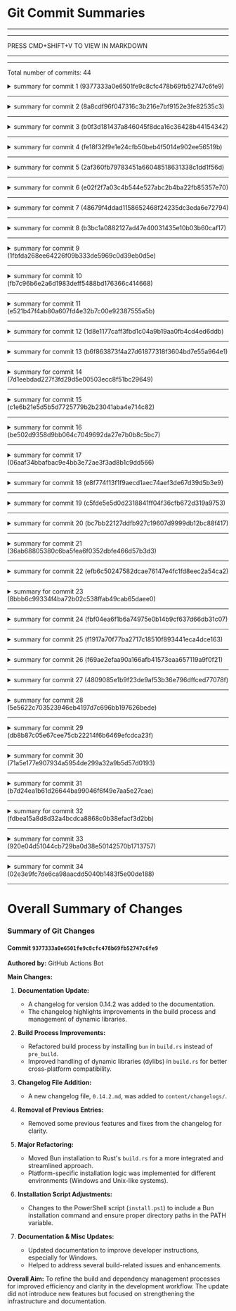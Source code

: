# Git Commit Summaries

-----------------------------------------------------------------------
-----------------------------------------------------------------------
 
PRESS CMD+SHIFT+V TO VIEW IN MARKDOWN
 
_______________________________________________________________________
-----------------------------------------------------------------------
Total number of commits: 44

<details>
<summary>summary for commit 1 (9377333a0e6501fe9c8cfc478b69fb52747c6fe9)</summary>

The commit `9377333a0e6501fe9c8cfc478b69fb52747c6fe9` authored by the GitHub Actions Bot updates documentation by adding a changelog for version 0.14.2. The changes include:

1. **Improvements**: 
   - The build process has been refactored to improve dependency handling by installing `bun` in `build.rs`, instead of `pre_build`, aiding in an improved build process. This addresses issues #772 and #779.
   - Management of dynamic libraries (dylibs) has been improved by implementing build management in `build.rs`, related to issue #784.

2. The changelog update removes previous features, fixes, and other improvements for version history clarity and consistency. Among these were new features like a customizable data directory and enhanced build instructions for Linux.

3. A new changelog file, `0.14.2.md`, has been added under `content/changelogs/`, highlighting the improvements and providing a link to the full changelog comparison ([fe18f..8a8cd]). 

The overall aim is a better build and dependency management process without introducing new features or fixes in this particular update.
</details>

------------------------------------------------------------------------

<details>
<summary>summary for commit 2 (8a8cdf96f047316c3b216e7bf9152e3fe82535c3)</summary>

This commit refactors the installation process of the Bun Javascript runtime within a project. The main changes include:

1. **Bun Installation Moved to `build.rs`:** 
   - Previously, Bun was being installed via a script (`pre_build.js`), but this responsibility has been shifted to the Rust build script (`build.rs`).
   - The installation logic now checks if Bun is installed using a function (`is_bun_installed`) and installs it if not already present.

2. **Platform-Specific Installation Logic:**
   - For Windows, Bun is installed using npm, while for other Unix-like systems, it's installed using a shell script from the Bun website.
   
3. **Onnxruntime Installation Refactored:**
   - The onnxruntime installation logic is moved to a separate method (`install_onnxruntime`) for cleaner organization, particularly in handling Windows builds.
   
4. **Installation Script Adjustments:**
   - The PowerShell installation script (`install.ps1`) now includes a Bun installation command using a shell invocation to ensure Bun is installed.

5. **Documentation Updates:**
   - Documentation was updated to provide instructions for Windows developers, likely reflecting the new build procedures.

6. **Miscellaneous Fixes:**
   - Several build-related fixes for Windows (addressing issues with PowerShell) and a change to the audio stale threshold.

These changes aim to streamline the Bun installation process during the build phase, improve cross-platform compatibility, and enhance maintainability by separating concerns within the build configuration.
</details>

------------------------------------------------------------------------

<details>
<summary>summary for commit 3 (b0f3d181437a846045f8dca16c36428b44154342)</summary>

The git changes involve refactoring the way dynamic libraries (dylibs) are handled for a macOS build in a Tauri application. Previously, the process was managed within `pre_build.js` using JavaScript, where the script copied binaries and adjusted dylib paths based on architecture (arm64 and x86_64).

The updated approach consolidates these tasks into a `build.rs` file, leveraging Rust to manage these operations. The new method uses Rust's build script capabilities to copy executables and modify dylib paths directly during the build process. 

Key changes include:
- Removal of the JavaScript logic in `pre_build.js` for setting up binaries and modifying dylib paths.
- Addition of `build.rs` that uses Rust to perform equivalent actions by checking the target architecture and system (macOS) to copy the appropriate binary and update its dylib dependencies using the `install_name_tool`.

This refactor likely aims for better integration with Rust's build system, increased maintainability, and a more streamlined build process.
</details>

------------------------------------------------------------------------

<details>
<summary>summary for commit 4 (fe18f32f9e1e24cfb50beb4f5014e902ee56519b)</summary>

This Git commit addresses a bug fix referenced as #773. The modifications involve the following changes:

1. **File: `log-file-button.tsx`**
   - Enhanced the `getLogFilePath` function to properly handle file path creation for macOS and Linux by using forward slashes (`/`) and appending the current date to the log file name. Previously, the function primarily used the Windows-style backslashes (`\\`).

2. **File: `use-settings.tsx`**
   - Improved the conditional logic in the `getDataDir` function by ensuring that the `settings.dataDir` is not "default", empty, or undefined before returning it. This helps in making the application's settings directory handling more robust.

3. **File: `Cargo.lock`**
   - The version for the `screenpipe-app` package in the lock file is updated from `0.12.9` to `0.14.2`.

4. **File: `Cargo.toml`**
   - The version for the `screenpipe-app` in the manifest file is incremented from `0.14.1` to `0.14.2`.
</details>

------------------------------------------------------------------------

<details>
<summary>summary for commit 5 (2af360fb79783451a66048518631338c1dd1f56d)</summary>

The commit made by Louis Beaumont changes the audio stale threshold in the `screenpipe-server` project. Specifically:

1. **Code Adjustment:**
   - The threshold for determining whether audio data is stale was updated from 60 seconds to 3600 seconds (1 hour) in the `server.rs` file, within the `health_check` function.

2. **Search Command Modifications:**
   - Several `curl` commands in comments were updated to include a `q=test` query parameter, enhancing search functionality to include keyword searching.
   - A specific `curl` command using a fixed timestamp for search was modified to dynamically calculate times using `date` commands, enhancing flexibility by searching between 2 hours ago and 1 hour ago.

These changes collectively adjust server behavior concerning audio data's freshness and improve the sample search queries in the code documentation or comments.
</details>

------------------------------------------------------------------------

<details>
<summary>summary for commit 6 (e02f2f7a03c4b544e527abc2b4ba22fb85357e70)</summary>

The commit by Louis Beaumont on November 26, 2024, introduces comprehensive instructions for setting up a development environment for the project on Windows. The changes involve additions to the `CONTRIBUTING.md` file, detailing the following steps:

1. **Core Build Tools**: Instructions for installing essential development tools such as Visual Studio Build Tools, Rust, LLVM, and others using `winget` commands, along with obtaining `pkg-config`.

2. **Vcpkg Package Manager**: Steps to clone and configure Microsoft's `vcpkg` package manager, including the integration and installation of required libraries like FFmpeg.

3. **Environment Variables**: Details on setting necessary environment variables such as `PKG_CONFIG_PATH`, `VCPKG_ROOT`, and `LIBCLANG_PATH` within Windows system settings.

4. **VSCode Settings**: Configuration suggestions for a `.vscode/settings.json` file to enhance the development experience with Rust Analyzer.

5. **Building the Project**: Instructions for cloning the project repository and building both the CLI and desktop application parts of the project using `cargo` and `bun`.

Additional notes advise running PowerShell as an administrator, restarting the computer post-installation, and ensuring environment variables are set correctly. Troubleshooting tips for potential issues such as path-related errors and signing problems are also included.
</details>

------------------------------------------------------------------------

<details>
<summary>summary for commit 7 (48679f4ddad1158652468f24235dc3eda6e72794)</summary>

The commit with ID `48679f4ddad1158652468f24235dc3eda6e72794` by Louis Beaumont updates the documentation in the `getting-started.mdx` file. The changes include:

1. Adjusting the code block for installing and running `screenpipe` using Homebrew by modifying the tab formatting and adding a `copy` label after `bash`.
   
2. Updating the instructions for opening the timeline UI. The previous single set of `bash` commands is replaced with a new set of tabbed instructions that cover macOS, Linux, and Windows separately:
   - For macOS, it uses `open` to launch the file.
   - For Linux, it uses `xdg-open`.
   - For Windows, it uses the `powershell` command `start`.

These changes enhance the documentation by providing platform-specific instructions for better user guidance.
</details>

------------------------------------------------------------------------

<details>
<summary>summary for commit 8 (b3bc1a0882127ad47e40031435e10b03b60caf17)</summary>

The commit by Louis Beaumont updates the documentation in the `getting-started.mdx` file. Specifically, it adds an instruction to run `screenpipe.exe` in a new terminal after the initial setup command, enhancing guidance for users on how to proceed after installing using the provided PowerShell script.
</details>

------------------------------------------------------------------------

<details>
<summary>summary for commit 9 (1fbfda268ee64226f09b333de5969c0d39eb0d5e)</summary>

This commit makes changes to a PowerShell script called `install.ps1`. The following modifications have been made:

1. **PATH Update Fix**:
   - The script originally checked if `$installDir` was in the system's PATH and added it if it wasn't. This has been changed to check for `$installDir\bin` instead. It also adjusts the PATH by adding `\bin` to the directory being appended to ensure the executable path is correctly set.

2. **Installation Verification**:
   - A new section has been added to verify the installation. It constructs the full path to `screenpipe.exe` within the `bin` directory and checks if the file exists. If the executable is missing, the script throws an error indicating the file was not found after the installation.

These changes improve the reliability of the installation process by ensuring the correct directory is added to the PATH and by validating that the `screenpipe.exe` file is properly installed.
</details>

------------------------------------------------------------------------

<details>
<summary>summary for commit 10 (fb7c96b6e2a6d1983deff5488bd176366c414668)</summary>

The commit contains several changes to the `install.ps1` PowerShell script:

1. **Administrator Check Removal**: The code that checks if the script is run as an administrator has been removed.

2. **Version Fetching Update**: The method to fetch the latest version of the `screenpipe` has been updated. Instead of directly accessing the latest release, the script now retrieves all releases, filters out prerelease versions, and selects the first available stable release.

3. **Asset Selection**: The script now specifically searches for a Windows-compatible asset in the release (`*-x86_64-pc-windows-msvc.zip`), and throws an error if no suitable asset is found.

4. **Dynamic URL Assignment**: The download URL for the installation file is now determined from the selected asset's `browser_download_url`.

5. **Improved Output Messages**: Console messages have been updated to include more detailed download information and now use color for clarity. Successful installation messages are shown in green, and errors in red. 

6. **Error Handling**: If an error occurs during installation, the script now exits with a status of 1.

These changes improve the script's reliability in fetching and installing the correct release, as well as provide clearer user feedback.
</details>

------------------------------------------------------------------------

<details>
<summary>summary for commit 11 (e521b47f4ab80a607fd4e32b7c00e92387555a5b)</summary>

The git changes involve a single commit by Louis Beaumont, which fixes an issue related to the Windows build of the project. The specific change made in the codebase is an update to the `Cargo.toml` file for the `screenpipe-app` package, where the version number has been incremented from "0.14.0" to "0.14.1". This likely reflects a minor fix or update that addresses the Windows build without introducing new features.
</details>

------------------------------------------------------------------------

<details>
<summary>summary for commit 12 (1d8e1177caff3fbd1c04a9b19aa0fb4cd4ed6ddb)</summary>

The commit identified by `1d8e1177caff3fbd1c04a9b19aa0fb4cd4ed6ddb` by author Louis Beaumont, dated November 26, 2024, includes a fix related to building on Windows. Specifically, the commit updates the version of the `screenpipe-app` project from "0.13.9" to "0.14.0" in the `Cargo.toml` file located in the `screenpipe-app-tauri/src-tauri` directory.
</details>

------------------------------------------------------------------------

<details>
<summary>summary for commit 13 (b6f863873f4a27d61877318f3604bd7e55a964e1)</summary>

The git commit `b6f863873f4a27d61877318f3604bd7e55a964e1` introduces changes to the GitHub Actions workflow file `release-app.yml`. In this commit, the author, Neptune, added a new step in the workflow to install Python using the `actions/setup-python@v5` GitHub Action. This step is specifically conditioned to run only when the `matrix.tauri-args` is set to `'--target x86_64-pc-windows-msvc'`. The Python version specified for installation is `3.13`. This change helps in setting up the environment needed for MKL (Math Kernel Library) setup, which is part of the larger job configurations in the workflow.
</details>

------------------------------------------------------------------------

<details>
<summary>summary for commit 14 (7d1eebdad227f3fd29d5e00503ecc8f51bc29649)</summary>

The recent Git commit, authored by Louis Beaumont, primarily aims to address issue #297. The changes made in this commit are as follows:

1. **Version Update**:
   - The version number of the "screenpipe-app" package was incremented from "0.13.8" to "0.13.9" in the `Cargo.toml` file located in the `screenpipe-app-tauri/src-tauri` directory.

2. **Dependency Update**:
   - In the `screenpipe-audio/Cargo.toml` file, the dependency for the `cpal` crate, which is used for cross-platform audio capture, has been updated. The previous dependency configuration was a commented-out version and a temporary hack pointing to a specific fork and commit. It is now changed to point to the master branch of a fork hosted at "https://github.com/Kree0/cpal.git". 

These changes likely address some issues or enhancements related to audio capture functionality as indicated by the reference to `cpal`.
</details>

------------------------------------------------------------------------

<details>
<summary>summary for commit 15 (c1e6b21e5d5b5d7725779b2b23041aba4e714c82)</summary>

The git commit made by Louis Beaumont on November 26, 2024, includes modifications to a GitHub Actions workflow file named `release-app.yml`. The primary change involves fixing an issue related to pip on Windows systems. Specifically, the commit adds commands to first download and install pip by using `Invoke-WebRequest` to fetch the `get-pip.py` script and then running it with Python. This change ensures that pip is installed before continuing with the existing steps in the workflow, which include creating a directory and installing the `intel-openmp` package.
</details>

------------------------------------------------------------------------

<details>
<summary>summary for commit 16 (be502d9358d9bb064c7049692da27e7b0b8c5bc7)</summary>

The commit `be502d9358d9bb064c7049692da27e7b0b8c5bc7`, authored by Louis Beaumont, involves changes to the `install.ps1` PowerShell script. The key modifications include commenting out two `Write-Host` statements. The first commented line previously provided a success message after the installation of Screenpipe, instructing the user to restart their terminal and run Screenpipe. The second commented line was used to output an error message in red if the installation failed. There are no changes at the end of the file, other than these lines being commented out.
</details>

------------------------------------------------------------------------

<details>
<summary>summary for commit 17 (06aaf34bbafbac9e4bb3e72ae3f3ad8b1c9dd566)</summary>

### Summary of Git Changes

**Commit:** `06aaf34bbafbac9e4bb3e72ae3f3ad8b1c9dd566`  
**Author:** Louis Beaumont  
**Date:** November 26, 2024

**Change Summary:**

- **File Modified:** `install.ps1`
- **Key Changes:**
  - Removed the script termination when not run as an administrator: The line `exit` was removed from the block checking for administrator privileges, which previously would have terminated the script.
  - Simplified error handling: Removed the line `return 1` from the catch block, which provided a clean exit without explicitly using `Environment` or `exit` commands.
- **Purpose:** These modifications were likely made to improve the script's flow, prevent abrupt termination, and enhance user experience by not enforcing immediate exit conditions.
</details>

------------------------------------------------------------------------

<details>
<summary>summary for commit 18 (e8f774f13f1f9aecd1aec74aef3de67d39d5b3e9)</summary>

The commit with hash `e8f774f13f1f9aecd1aec74aef3de67d39d5b3e9` made by Louis Beaumont on November 26, 2024, includes a fix in the `install.ps1` PowerShell script. 

### Summary of Changes:
- The error handling section of the script was updated.
- Previously, if an installation error occurred, the script printed the error message using `$($_.Exception.Message)` and then exited with an error code using `[Environment]::Exit(1)`.
- The fix involved:
  - Storing the error message in a variable `$errorMessage` for clarity.
  - Modifying the exit strategy by using a `return 1`, which signifies a clean exit from the script without relying on `[Environment]::Exit` or `exit` commands.
  
This update is likely aimed at improving the robustness of the script's error handling process.
</details>

------------------------------------------------------------------------

<details>
<summary>summary for commit 19 (c5fde5e5d0d2318841ff04f36cfb672d319a9753)</summary>

The commit with hash `c5fde5e5d0d2318841ff04f36cfb672d319a9753`, authored by Louis Beaumont, contains a fix for the `install.ps1` PowerShell script. The changes improve error handling during the installation process. Specifically, the script now outputs the error message in red using `Write-Host` with the `-ForegroundColor Red` option, instead of using `Write-Error`. Additionally, it correctly exits with an error code of 1 using `[Environment]::Exit(1)` but prevents the exception from propagating further.
</details>

------------------------------------------------------------------------

<details>
<summary>summary for commit 20 (bc7bb22127ddfb927c19607d9999db12bc88f417)</summary>

The recent commit improves the documentation for installing the `screenpipe` CLI. In the "Getting Started" section of the documentation, the instructions for installing `screenpipe` using `nix` or building it from source have been removed. This suggests a streamlining of the documentation, possibly to make the installation process simpler for users by focusing on using Homebrew, as the remaining instruction is to install `screenpipe` with Homebrew.
</details>

------------------------------------------------------------------------

<details>
<summary>summary for commit 21 (36ab68805380c6ba5fea6f0352dbfe466d57b3d3)</summary>

The commit made by Louis Beaumont on November 26, 2024, updates the documentation for installing the Screenpipe CLI more effectively across different operating systems and introduces a new installation script for Windows.

### Key Changes:

1. **Documentation Enhancements:**
   - Introduced tabs for different OS platforms (macOS, Linux, Windows) in the `getting-started.mdx` documentation file. This helps differentiate the installation instructions for each platform.
   - The macOS section provides installation instructions using Homebrew.
   - The Linux section offers an option to install Screenpipe using Homebrew and Nix, with an alternative to build from source by installing necessary dependencies and compiling using Rust.
   - The Windows section provides a way to run a PowerShell script to automate the installation process.
   - Instructions for opening a simple timeline UI remain unchanged but are now better organized.

2. **New Windows Installation Script (`install.ps1`):**
   - A new PowerShell script was added to the repository to facilitate the installation of Screenpipe on Windows.
   - The script checks for administrative privileges, downloads the latest release from GitHub, extracts the files, and adds the installation directory to the user's PATH.
   - It ensures a smooth installation process and alerts the user if there are any issues during the installation.

Overall, these changes improve the accessibility and clarity of installation instructions for various users, catering to both technical and non-technical users across different operating systems.
</details>

------------------------------------------------------------------------

<details>
<summary>summary for commit 22 (efb6c50247582dcae76147e4fc1fd8eec2a54ca2)</summary>

The git commit with ID `efb6c50247582dcae76147e4fc1fd8eec2a54ca2`, authored by Louis Beaumont on November 26, 2024, includes a feature addition described as "feat: windows mkl". The changes made in this commit include an update to the `Cargo.toml` file of the `screenpipe-app-tauri` project, where the version number is incremented from `0.13.7` to `0.13.8`.
</details>

------------------------------------------------------------------------

<details>
<summary>summary for commit 23 (8bbb6c99334f4ba72b02c538ffab49cab65daee0)</summary>

This git commit involves several changes to improve the support of Intel's Math Kernel Library (MKL) in the project's build process:

1. **Workflow Configuration**: 
   - In the GitHub Actions workflow file (`release-app.yml`), the build arguments for the Windows x86_64 platform have been updated to include the `--features mkl` flag, indicating the use of MKL in the build process.

2. **Dependency Installation**:
   - The section for installing dependencies was slightly changed, although the visible change (`brew install ffmpeg`) appears to be a whitespace adjustment with no functional impact.

3. **MKL Library Handling**:
   - A previously commented-out block for copying MKL libraries has been activated. This involves creating a new directory and using Python's package manager, `pip`, to install `intel-openmp`, which provides the necessary MKL runtime libraries. The `*.dll` files are then copied to the `screenpipe-app-tauri/src-tauri/mkl/` directory.

4. **Windows Configuration**:
   - The `tauri.windows.conf.json` file has been updated to ensure that MKL's dynamic link libraries (`*.dll`) are included in the build output. The JSON configuration maps these libraries to the build directory.

Overall, the changes primarily focus on ensuring that the necessary MKL components are incorporated and properly handled in the Windows build process, allowing for enhanced performance or specific functionality that relies on MKL.
</details>

------------------------------------------------------------------------

<details>
<summary>summary for commit 24 (fbf04ea6f1b6a74975e0b14b9cf637d66db31c07)</summary>

The git commit with hash `fbf04ea6f1b6a74975e0b14b9cf637d66db31c07` by Louis Beaumont makes several changes to the repository related to fixing issues with Continuous Integration (CI). Here is a summary of the changes:

1. **Deleted Workflows:**
   - Two GitHub workflow files were deleted:
     - `perf-long-running-end-to-end.yml`: This workflow was responsible for running Linux memory tests over long durations, building and running the `screenpipe` application, and monitoring its memory usage.
     - `publish-app.yml`: This workflow handled the publishing of app releases upon tagging the repository, especially for Tauri framework applications.

2. **Modifications in `Cargo.toml` files:**
   - In the `screenpipe-audio/Cargo.toml` file:
     - The `tar` dependency version `0.4.42` was removed from the dependencies list. 
     - An entry was added to ignore `ort-sys` in the `cargo-machete` package metadata.
   - In the `screenpipe-vision/Cargo.toml` file:
     - The `once_cell` dependency version `1.19` was removed from the dependencies list.

These changes indicate a removal of specific CI workflows and a cleanup or modification of dependencies and metadata in the project's `Cargo.toml` files.
</details>

------------------------------------------------------------------------

<details>
<summary>summary for commit 25 (f1917a70f77ba2717c18510f893441eca4dce163)</summary>

The commit introduces changes to the GitHub Actions workflow (`release-cli.yml`) to add support for building and releasing a CLI for Linux. Here are the key updates:

1. **New Build Job for Linux**: 
   - A new job `build-linux` is added to the workflow, which runs on `ubuntu-latest`.
   - The job uses a matrix strategy to build for two targets: `x86_64-unknown-linux-gnu` and `aarch64-unknown-linux-gnu`.

2. **Setup and Dependencies**:
   - The job includes steps to check out code, set up Rust using `dtolnay/rust-toolchain@stable`, and install necessary dependencies using `apt-get`.

3. **LLVM and Cache**:
   - Installs LLVM and Clang using the `KyleMayes/install-llvm-action@v1`.
   - Sets `LIBCLANG_PATH` in the environment.
   - Uses caching for cargo to speed up builds.

4. **Building and Packaging**:
   - The CLI is built using `cargo build` with specific features and targets.
   - The version is determined from Git tags or set to `0.0.0` if none exist.
   - A deployment package is created in a tar.gz format, which includes the built CLI binary.

5. **SHA256 and Artifact Upload**:
   - Calculates the SHA256 checksum for the tar.gz packages.
   - Uploads the built artifacts using `actions/upload-artifact@v4` for `screenpipe-linux`.

6. **Releasing**:
   - Updates the `release` job to depend on `build-linux`.
   - New step to upload Linux artifacts to GitHub Releases.

Overall, these changes enable continuous integration and deployment for a Linux version of the CLI tool, similar to the existing macOS and Windows builds.
</details>

------------------------------------------------------------------------

<details>
<summary>summary for commit 26 (f69ae2efaa90a166afb41573eaa657119a9f0f21)</summary>

The commit made by Louis Beaumont addresses a migration issue in the `screenpipe-server` project. Here is a summary of the changes:

1. **Version Update**: The version number in `Cargo.toml` in the `screenpipe-app-tauri` project was updated from `0.13.6` to `0.13.7`. This indicates a minor update, which typically includes backward-compatible bug fixes.

2. **Migration Code Adjustment**: In `screenpipe-server/src/db.rs`, the migration function within the `DatabaseManager` has been modified. The function now includes error handling for database migration errors. If a migration error is encountered, specifically one that involves a known mismatch with migration `20241110041538`, this error will be logged and ignored rather than causing the function to fail. Other errors will continue to be returned as usual.

These changes aim to handle a specific migration issue more gracefully while maintaining the rest of the migration functionality.
</details>

------------------------------------------------------------------------

<details>
<summary>summary for commit 27 (4809085e1b9f23de9af53b36e796dffced77078f)</summary>

The commit 4809085e1b9f23de9af53b36e796dffced77078f by Louis Beaumont includes the following changes:

1. **Header Component Update**: In the `header.tsx` file of the `screenpipe-app-tauri` project, the `isLoading` variable logic was altered. Initially, `isLoading` was set based on the health status. It has been temporarily set to `false`, with a comment indicating it’s for testing purposes due to a prior issue.

2. **Version Bump**: The `Cargo.toml` file of the `screenpipe-app-tauri` project has been modified, incrementing the package version from "0.13.5" to "0.13.6".

3. **Database Migration**: A new SQL migration file named `20241126220600_ensure_speaker_id_column.sql` has been added to the `screenpipe-server` project. This migration checks if the `speaker_id` column exists in the `audio_transcriptions` table. If it doesn't exist, the migration adds the `speaker_id` column with a foreign key reference to the `speakers` table's id column.
</details>

------------------------------------------------------------------------

<details>
<summary>summary for commit 28 (5e5622c703523946eb4197d7c696bb197626bede)</summary>

The git commit authored by Louis Beaumont with the ID `5e5622c703523946eb4197d7c696bb197626bede` includes the following changes:

1. **GitHub Workflow Update**:
   - The GitHub Actions workflow file `.github/workflows/release-app.yml` was modified.
   - Two steps related to Windows binary signing were commented out:
     - The step uploading the unsigned `screenpipe` binary for signing was commented out.
     - The step handling the signing process using `signpath/github-action-submit-signing-request@v1` was also commented out.
   - This change effectively disables the Windows signing process within the workflow.

2. **Version Bump**:
   - The version of the `screenpipe-app` in the `Cargo.toml` file was incremented from `0.13.4` to `0.13.5`.

Overall, the commit disables the Windows signing process in the release workflow and updates the application's version.
</details>

------------------------------------------------------------------------

<details>
<summary>summary for commit 29 (db8b87c05e67cee75cb22214f6b6469efcdca23f)</summary>

The commit introduces a new feature in the `screenpipe-server` project. A message is added to the command-line interface (CLI) indicating where users can find the latest changes. The message prints a link to the project's GitHub releases page, styled in bright blue and italic, to direct users to the changelog. This change occurs in the `screenpipe-server.rs` file at line 667.
</details>

------------------------------------------------------------------------

<details>
<summary>summary for commit 30 (71a5e177e907934a5954de299a32a9b5d57d0193)</summary>

This commit, authored by Louis Beaumont, includes two notable changes:

1. **Version Update in Tauri Application:**
   - The version number in the `Cargo.toml` file of the `screenpipe-app-tauri` project was incremented from `0.13.3` to `0.13.4`.

2. **Migration Fix in Screenpipe Server:**
   - The SQL migration script related to adding a `speaker_id` column to the `audio_transcriptions` table was modified.
   - The original script directly added the column without checking for its existence. The updated script first checks if the `speaker_id` column already exists in the table.
   - If the column does not exist, the script adds it; otherwise, it executes a dummy query (`SELECT 1;`) to avoid altering the table unnecessarily.

These changes address a broken migration and ensure the app version is updated, likely indicating a bug fix or minor improvement reflected by the version bump.
</details>

------------------------------------------------------------------------

<details>
<summary>summary for commit 31 (b7d24ea1b61d26644ba99046f6f49e7aa5e27cae)</summary>

The git change involves a single commit where the version number in the `Cargo.toml` file has been updated from `0.2.3` to `0.2.4`. This change is likely made to bump the version for a new Windows build of a command-line interface (CLI).
</details>

------------------------------------------------------------------------

<details>
<summary>summary for commit 32 (fdbea15a8d8d32a4bcdca8868c0b38efacf3d2bb)</summary>

In this commit, the author made changes to the GitHub Actions workflows to streamline the build and release process for a CLI application. The summary of changes is as follows:

1. **Removed `CARGO_BUILD_JOBS` Setting:** The `CARGO_BUILD_JOBS` environment variable, previously set to "12", has been removed from the `release-app.yml` workflow file. This setting was found in different sections of the workflow script but has been taken out to improve or modify the build process.

2. **Added Windows CLI Build:** A new job called `build-windows` has been introduced in the `release-cli.yml` workflow file. This job sets up the necessary tools and environment for building the CLI on Windows (targeting `x86_64-pc-windows-msvc`) using Rust. This includes steps for setting up Rust, MSVC, and LLVM, caching dependencies, building the CLI, setting the version, creating a deployment package, calculating the SHA256 checksum, and uploading the resulting artifact.

3. **Updated Release Process:** The release section now includes the `build-windows` job as part of its dependencies, alongside `build-macos` and `update-homebrew`. The artifact download step was modified to include Windows artifacts in addition to macOS artifacts. Finally, during the release upload process, Windows artifacts (ZIP files) are also uploaded to GitHub releases.

These updates enhance the build and deployment process by introducing Windows builds and optimizing existing configurations.
</details>

------------------------------------------------------------------------

<details>
<summary>summary for commit 33 (920e04d51044cb729ba0d38e50142570b1713757)</summary>

The commit made by Louis Beaumont on November 26, 2024, involves two main changes:

1. **GitHub Workflow Change:** The `release-app.yml` GitHub Actions workflow was modified to disable automatic releases on tags. The section in the workflow file that triggers on tag pushes (matching "v*") has been commented out.

2. **Version Update:** The `Cargo.toml` file for a Rust project was updated to increase the workspace package version from "0.2.2" to "0.2.3".

</details>

------------------------------------------------------------------------

<details>
<summary>summary for commit 34 (02e3e9fc7de6ca98aacdd5040b1483f5e00de188)</summary>

This git commit by Louis Beaumont updates the GitHub Actions workflow, specifically targeting the macOS release build process. The key changes include:

1. **Clean-up and Removal**:
   - Removed commented-out sections related to Linux and Windows build processes, streamlining the focus to the macOS flow.
   - Removed commented-out code that suggested how to run the workflow for non-macOS platforms.

2. **Workflow Enhancements**:
   - Added a new job step to upload the macOS build artifacts using the `actions/upload-artifact@v4` action.
   - Introduced a new job, `update-homebrew`, which depends on the macOS build (`build-macos`). This job is responsible for updating the Homebrew formula with the version set based on the current tag or the latest tag available.
   - Modified the release process to depend on both `build-macos` and `update-homebrew` jobs, ensuring the build and formula update are completed before proceeding with the release.

These changes appear to be aimed at tightening up the release process for macOS, focusing efforts on uploading artifacts and managing Homebrew formula updates efficiently.
</details>

------------------------------------------------------------------------

# Overall Summary of Changes

### Summary of Git Changes

#### Commit `9377333a0e6501fe9c8cfc478b69fb52747c6fe9`

**Authored by:** GitHub Actions Bot

**Main Changes:**

1. **Documentation Update:**
   - A changelog for version 0.14.2 was added to the documentation.
   - The changelog highlights improvements in the build process and management of dynamic libraries.

2. **Build Process Improvements:**
   - Refactored build process by installing `bun` in `build.rs` instead of `pre_build`.
   - Improved handling of dynamic libraries (dylibs) in `build.rs` for better cross-platform compatibility.

3. **Changelog File Addition:**
   - A new changelog file, `0.14.2.md`, was added to `content/changelogs/`.

4. **Removal of Previous Entries:**
   - Removed some previous features and fixes from the changelog for clarity.

5. **Major Refactoring:**
   - Moved Bun installation to Rust's `build.rs` for a more integrated and streamlined approach.
   - Platform-specific installation logic was implemented for different environments (Windows and Unix-like systems).

6. **Installation Script Adjustments:**
   - Changes to the PowerShell script (`install.ps1`) to include a Bun installation command and ensure proper directory paths in the PATH variable.

7. **Documentation & Misc Updates:**
   - Updated documentation to improve developer instructions, especially for Windows.
   - Helped to address several build-related issues and enhancements.

**Overall Aim:** 
To refine the build and dependency management processes for improved efficiency and clarity in the development workflow. The update did not introduce new features but focused on strengthening the infrastructure and documentation.
